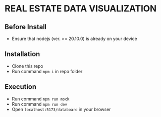 # REAL ESTATE DATA VISUALIZATION

## Before Install
- Ensure that nodejs (ver. >= 20.10.0) is already on your device

## Installation
- Clone this repo
- Run command `npm i` in repo folder

## Execution
- Run command `npm run mock`
- Run command `npm run dev`
- Open `localhost:5173/databoard` in your browser 